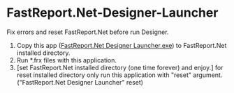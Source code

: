 # FastReport.Net-Designer-Launcher
 Fix errors and reset FastReport.Net before run Designer.
 1. Copy this app ([FastReport.Net Designer Launcher.exe](https://github.com/hmovaghari/FastReport.Net-Designer-Launcher/releases/download/1.0/FastReport.Net.Designer.Launcher.exe)) to FastReport.Net installed directory.
 2. Run *.frx files with this application.
 3. [set FastReport.Net installed directory (one time forever) and enjoy.]
 for reset installed directory only run this application with "reset" argument. ("FastReport.Net Designer Launcher" reset)
